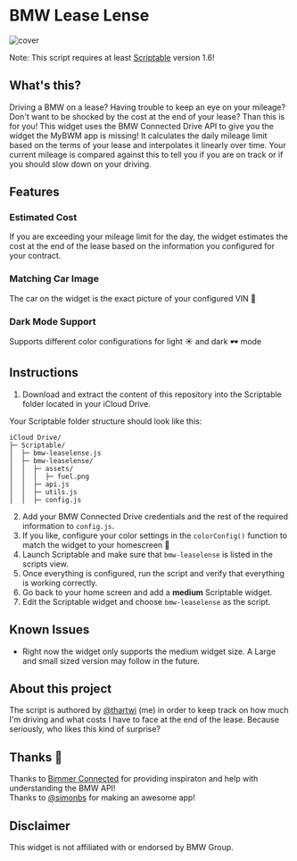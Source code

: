 # BMW Lease Lense
![cover](https://github.com/p0fi/bmw-leaselense-for-scribtable/blob/main/cover.png)

Note: This script requires at least [Scriptable](https://scriptable.app/) version 1.6!

## What's this?
Driving a BMW on a lease? Having trouble to keep an eye on your mileage? Don't want to be shocked by the cost at the end of your lease? Than this is for you! This widget uses the BMW Connected Drive API to give you the widget the MyBWM app is missing! It calculates the daily mileage limit based on the terms of your lease and interpolates it linearly over time. Your current mileage is compared against this to tell you if you are on track or if you should slow down on your driving. 

## Features
### Estimated Cost
If you are exceeding your mileage limit for the day, the widget estimates the cost at the end of the lease based on the information you configured for your contract.

### Matching Car Image
The car on the widget is the exact picture of your configured VIN 🚀

### Dark Mode Support
Supports different color configurations for light ☀️ and dark 🕶️ mode 

## Instructions
1. Download and extract the content of this repository into the Scriptable folder located in your iCloud Drive.

Your Scriptable folder structure should look like this:

```
iCloud Drive/
├─ Scriptable/
│  ├─ bmw-leaselense.js
│  ├─ bmw-leaselense/
│  │  ├─ assets/
│  │  │  ├─ fuel.png
│  │  ├─ api.js
│  │  ├─ utils.js
│  │  ├─ config.js
```

2. Add your BMW Connected Drive credentials and the rest of the required information to `config.js`.
3. If you like, configure your color settings in the `colorConfig()` function to match the widget to your homescreen 🎨
4. Launch Scriptable and make sure that `bmw-leaselense` is listed in the scripts view.
5. Once everything is configured, run the script and verify that everything is working correctly.
6. Go back to your home screen and add a **medium** Scriptable widget.
7. Edit the Scriptable widget and choose `bmw-leaselense` as the script.

## Known Issues
* Right now the widget only supports the medium widget size. A Large and small sized version may follow in the future.

## About this project
The script is authored by [@thartwi](https://twitter.com/thartwi) (me) in order to keep track on how much I'm driving and what costs I have to face at the end of the lease. Because seriously, who likes this kind of surprise? 

## Thanks 🙏
Thanks to [Bimmer Connected](https://github.com/bimmerconnected) for providing inspiraton and help with understanding the BMW API!\
Thanks to [@simonbs](https://twitter.com/simonbs) for making an awesome app!

## Disclaimer
This widget is not affiliated with or endorsed by BMW Group.
